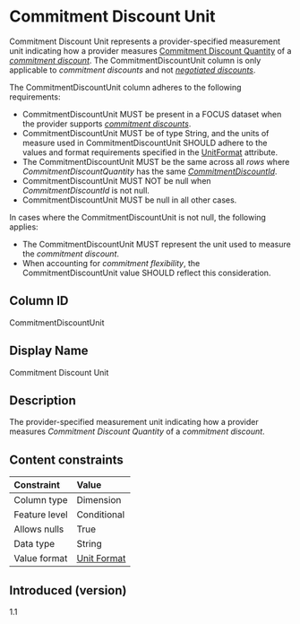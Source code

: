 # Commitment Discount Unit

Commitment Discount Unit represents a provider-specified measurement unit indicating how a provider measures [Commitment Discount Quantity](#commitmentdiscountquantity) of a [*commitment discount*](#glossary:commitment-discount). The CommitmentDiscountUnit column is only applicable to *commitment discounts* and not [*negotiated discounts*](#glossary:negotiated-discount).

The CommitmentDiscountUnit column adheres to the following requirements:

* CommitmentDiscountUnit MUST be present in a FOCUS dataset when the provider supports [*commitment discounts*](#glossary:commitment-discount).
* CommitmentDiscountUnit MUST be of type String, and the units of measure used in CommitmentDiscountUnit SHOULD adhere to the values and format requirements specified in the [UnitFormat](#unitformat) attribute.
* The CommitmentDiscountUnit MUST be the same across all *rows* where *CommitmentDiscountQuantity* has the same [*CommitmentDiscountId*](#commitmentdiscountid).
* CommitmentDiscountUnit MUST NOT be null when *CommitmentDiscountId* is not null.
* CommitmentDiscountUnit MUST be null in all other cases.

In cases where the CommitmentDiscountUnit is not null, the following applies:

* The CommitmentDiscountUnit MUST represent the unit used to measure the *commitment discount*.
* When accounting for *commitment flexibility*, the CommitmentDiscountUnit value SHOULD reflect this consideration.

## Column ID

CommitmentDiscountUnit

## Display Name

Commitment Discount Unit

## Description

The provider-specified measurement unit indicating how a provider measures *Commitment Discount Quantity* of a *commitment discount*.

## Content constraints

| Constraint      | Value            |
|:----------------|:-----------------|
| Column type     | Dimension        |
| Feature level   | Conditional      |
| Allows nulls    | True             |
| Data type       | String           |
| Value format    | [Unit Format](#unitformat)|

## Introduced (version)

1.1

